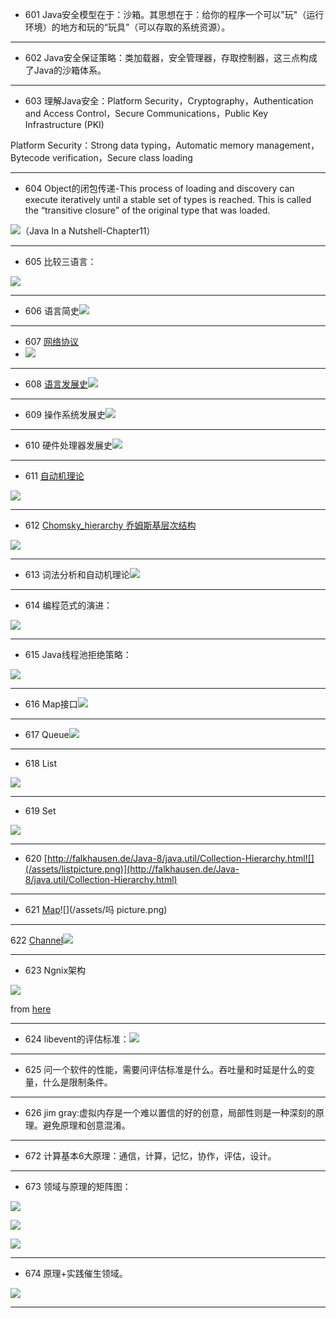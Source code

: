 * 601 Java安全模型在于：沙箱。其思想在于：给你的程序一个可以"玩"（运行环境）的地方和玩的“玩具”（可以存取的系统资源）。

---

* 602 Java安全保证策略：类加载器，安全管理器，存取控制器，这三点构成了Java的沙箱体系。

---

* 603 理解Java安全：Platform Security，Cryptography，Authentication and Access Control，Secure Communications，Public Key Infrastructure \(PKI\)

Platform Security：Strong data typing，Automatic memory management，Bytecode verification，Secure class loading

---

* 604 Object的闭包传递-This process of loading and discovery can execute iteratively until a stable set of types is reached. This is called the “transitive closure” of the original type that was loaded.

![](/assets/classloaderforobject.png)（Java In a Nutshell-Chapter11）

---

* 605 比较三语言：

![](/assets/languagecompare.png)

---

* 606 语言简史![](/assets/historyoflanguage.png)

---

* 607 [网络协议](https://en.wikipedia.org/wiki/List_of_network_protocols_%28OSI_model%29)
* ![](/assets/networkprotocol.png)

---

* 608 [语言发展史](https://en.wikipedia.org/wiki/Timeline_of_computing)![](/assets/langu.png)

---

* 609 操作系统发展史![](/assets/oshistory.png)

---

* 610 硬件处理器发展史![](/assets/processorhistory.png)

---

* 611 [自动机理论](https://en.wikipedia.org/wiki/Automata_theory)

![](/assets/automaton.png)

---

* 612   [Chomsky\_hierarchy   ](https://en.wikipedia.org/wiki/Chomsky_hierarchy)[乔姆斯基层次结构](https://baike.baidu.com/item/乔姆斯基层次结构)

![](/assets/乔姆斯基.png)

---

* 613  词法分析和自动机理论![](/assets/la.png)

---

* 614 编程范式的演进：

![](/assets/programmer.png)

---

* 615  Java线程池拒绝策略：

![](/assets/rejectthreadpolicy.png)

---

* 616 Map接口![](/assets/mapinterface.png)

---

* 617 Queue![](/assets/queuediagram.png)

---

* 618 List

![](/assets/listphoto.png)

---

* 619 Set

![](/assets/setphoto.png)

---

* 620  [http://falkhausen.de/Java-8/java.util/Collection-Hierarchy.html![](/assets/listpicture.png)](http://falkhausen.de/Java-8/java.util/Collection-Hierarchy.html)

---

* 621 [Map](http://falkhausen.de/Java-8/java.util/Map-Hierarchy.html)![](/assets/吗 picture.png)

---

622 [Channel](http://falkhausen.de/Java-8/java.nio/channels/Channel-Hierarchy.html)![](/assets/channelpicture.png)

---

* 623 Ngnix架构

![](/assets/ngnix架构.png)

from  [here](http://www.aosabook.org/en/nginx.html)

---

* 624 libevent的评估标准：![](/assets/libeventthink.png)

---

* 625 问一个软件的性能，需要问评估标准是什么。吞吐量和时延是什么的变量，什么是限制条件。

---

* 626 jim gray:虚拟内存是一个难以置信的好的创意，局部性则是一种深刻的原理。避免原理和创意混淆。

---

* 672 计算基本6大原理：通信，计算，记忆，协作，评估，设计。

---

* 673 领域与原理的矩阵图：

![](/assets/domain_and_pricple1.png)

![](/assets/domain_and_pricple2.png)

![](/assets/domain_and_pricple3.png)

---

* 674 原理+实践催生领域。

![](/assets/domainandpractice.png)

---

